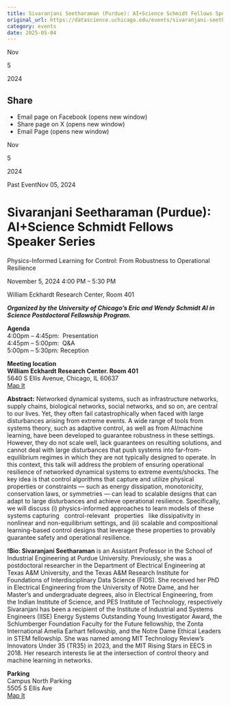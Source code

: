 ```yaml
---
title: Sivaranjani Seetharaman (Purdue): AI+Science Schmidt Fellows Speaker Series – DSI
original_url: https://datascience.uchicago.edu/events/sivaranjani-seetharaman-purdue-aiscience-schmidt-fellows-speaker-series
category: events
date: 2025-05-04
---
```


Nov

5

2024

## Share

* Email page on Facebook (opens new window)
* Share page on X (opens new window)
* Email Page (opens new window)

<!-- Table-like structure detected -->

Nov

5

2024

Past EventNov 05, 2024

# Sivaranjani Seetharaman (Purdue): AI+Science Schmidt Fellows Speaker Series

Physics-Informed Learning for Control: From Robustness to Operational Resilience

November 5, 2024 4:00 PM – 5:30 PM

William Eckhardt Research Center, Room 401

***Organized by the University of Chicago’s Eric and Wendy Schmidt AI in Science Postdoctoral Fellowship Program.***

**Agenda**  
4:00pm – 4:45pm:  Presentation  
4:45pm – 5:00pm:  Q&A  
5:00pm – 5:30pm: Reception

**Meeting location**  
**William Eckhardt Research Center. Room 401**  
5640 S Ellis Avenue, Chicago, IL 60637  
[Map It](https://www.google.com/maps/place/William+Eckhardt+Research+Center/@41.7920793,-87.6018227,15z/data=!4m6!3m5!1s0x880e293ef43a7037:0x6f64c2dbdd6c40ae!8m2!3d41.7920793!4d-87.6018227!16s%2Fg%2F11b6gh6_mk?entry=ttu)

**Abstract:** Networked dynamical systems, such as infrastructure networks, supply chains, biological networks, social networks, and so on, are central to our lives. Yet, they often fail catastrophically when faced with large disturbances arising from extreme events. A wide range of tools from systems theory, such as adaptive control, as well as from AI/machine learning, have been developed to guarantee robustness in these settings. However, they do not scale well, lack guarantees on resulting solutions, and cannot deal with large disturbances that push systems into far-from-equilibrium regimes in which they are not typically designed to operate. In this context, this talk will address the problem of ensuring operational resilience of networked dynamical systems to extreme events/shocks. The key idea is that control algorithms that capture and utilize physical properties or constraints — such as energy dissipation, monotonicity, conservation laws, or symmetries — can lead to scalable designs that can adapt to large disturbances and achieve operational resilience. Specifically, we will discuss (i) physics-informed approaches to learn models of these systems capturing   control-relevant   properties   like dissipativity in nonlinear and non-equilibrium settings, and (ii) scalable and compositional learning-based control designs that leverage these properties to provably guarantee safety and operational resilience.

**!Bio: Sivaranjani Seetharaman** is an Assistant Professor in the School of Industrial Engineering at Purdue University. Previously, she was a postdoctoral researcher in the Department of Electrical Engineering at Texas A&M University, and the Texas A&M Research Institute for Foundations of Interdisciplinary Data Science (FIDS). She received her PhD in Electrical Engineering from the University of Notre Dame, and her Master’s and undergraduate degrees, also in Electrical Engineering, from the Indian Institute of Science, and PES Institute of Technology, respectively Sivaranjani has been a recipient of the Institute of Industrial and Systems Engineers (IISE) Energy Systems Outstanding Young Investigator Award, the Schlumberger Foundation Faculty for the Future fellowship, the Zonta International Amelia Earhart fellowship, and the Notre Dame Ethical Leaders in STEM fellowship. She was named among MIT Technology Review’s Innovators Under 35 (TR35) in 2023, and the MIT Rising Stars in EECS in 2018. Her research interests lie at the intersection of control theory and machine learning in networks.

**Parking**  
Campus North Parking  
5505 S Ellis Ave  
[Map It](https://www.google.com/maps/place/Campus+North+Parking/@41.794483,-87.5999728,15z/data=!4m6!3m5!1s0x880e293f903eb853:0xff1bea1f81ea92e7!8m2!3d41.794483!4d-87.5999728!16s%2Fg%2F1pp2x9221?entry=ttu)